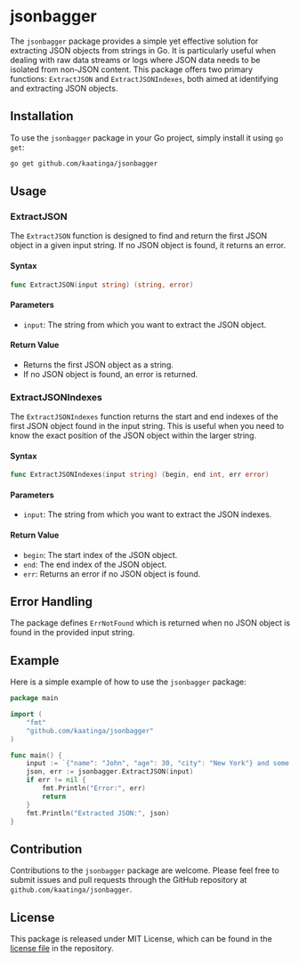 # jsonbagger

The `jsonbagger` package provides a simple yet effective solution for extracting JSON objects from strings in Go. It is particularly useful when dealing with raw data streams or logs where JSON data needs to be isolated from non-JSON content. This package offers two primary functions: `ExtractJSON` and `ExtractJSONIndexes`, both aimed at identifying and extracting JSON objects.

## Installation

To use the `jsonbagger` package in your Go project, simply install it using `go get`:

```bash
go get github.com/kaatinga/jsonbagger
```

## Usage

### ExtractJSON

The `ExtractJSON` function is designed to find and return the first JSON object in a given input string. If no JSON object is found, it returns an error.

#### Syntax

```go
func ExtractJSON(input string) (string, error)
```

#### Parameters

- `input`: The string from which you want to extract the JSON object.

#### Return Value

- Returns the first JSON object as a string.
- If no JSON object is found, an error is returned.

### ExtractJSONIndexes

The `ExtractJSONIndexes` function returns the start and end indexes of the first JSON object found in the input string. This is useful when you need to know the exact position of the JSON object within the larger string.

#### Syntax

```go
func ExtractJSONIndexes(input string) (begin, end int, err error)
```

#### Parameters

- `input`: The string from which you want to extract the JSON indexes.

#### Return Value

- `begin`: The start index of the JSON object.
- `end`: The end index of the JSON object.
- `err`: Returns an error if no JSON object is found.

## Error Handling

The package defines `ErrNotFound` which is returned when no JSON object is found in the provided input string.

## Example

Here is a simple example of how to use the `jsonbagger` package:

```go
package main

import (
	"fmt"
	"github.com/kaatinga/jsonbagger"
)

func main() {
	input := `{"name": "John", "age": 30, "city": "New York"} and some non-JSON text`
	json, err := jsonbagger.ExtractJSON(input)
	if err != nil {
		fmt.Println("Error:", err)
		return
	}
	fmt.Println("Extracted JSON:", json)
}
```

## Contribution

Contributions to the `jsonbagger` package are welcome. Please feel free to submit issues and pull requests through the GitHub repository at `github.com/kaatinga/jsonbagger`.

## License

This package is released under MIT License, which can be found in the [license file](LICENSE.md) in the repository.
